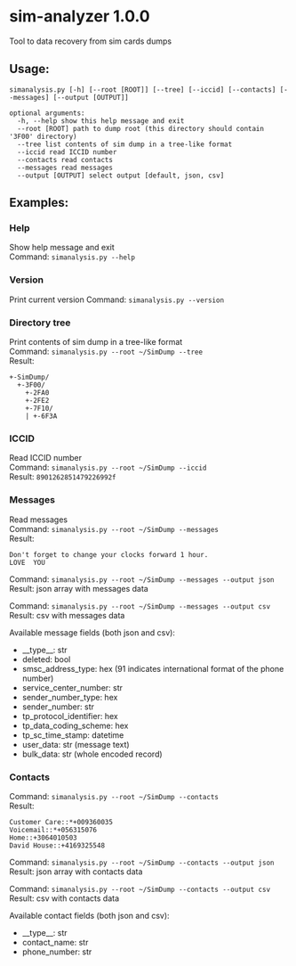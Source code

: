 # sim-analyzer 1.0.0
Tool to data recovery from sim cards dumps

## Usage:
```
simanalysis.py [-h] [--root [ROOT]] [--tree] [--iccid] [--contacts] [--messages] [--output [OUTPUT]]

optional arguments:
  -h, --help show this help message and exit
  --root [ROOT] path to dump root (this directory should contain '3F00' directory)
  --tree list contents of sim dump in a tree-like format
  --iccid read ICCID number
  --contacts read contacts
  --messages read messages
  --output [OUTPUT] select output [default, json, csv]
  ```

## Examples:

### Help
Show help message and exit<br />
Command: ```simanalysis.py --help```

### Version
Print current version
Command: ```simanalysis.py --version```

### Directory tree
Print contents of sim dump in a tree-like format<br />
Command: ```simanalysis.py --root ~/SimDump --tree```<br />
Result:
```
+-SimDump/
  +-3F00/
    +-2FA0
    +-2FE2
    +-7F10/
    | +-6F3A
```
### ICCID
Read ICCID number<br />
Command: ```simanalysis.py --root ~/SimDump --iccid```<br />
Result: ```8901262851479226992f```

### Messages
Read messages<br />
Command: ```simanalysis.py --root ~/SimDump --messages```<br />
Result:
```
Don't forget to change your clocks forward 1 hour.
LOVE  YOU
```

Command: ```simanalysis.py --root ~/SimDump --messages --output json```<br />
Result: json array with messages data

Command: ```simanalysis.py --root ~/SimDump --messages --output csv```<br />
Result: csv with messages data<br />

Available message fields (both json and csv):<br />
* \_\_type\_\_: str
* deleted: bool 
* smsc_address_type: hex (91 indicates international format of the phone number)
* service_center_number: str
* sender_number_type: hex
* sender_number: str
* tp_protocol_identifier: hex
* tp_data_coding_scheme: hex
* tp_sc_time_stamp: datetime
* user_data: str (message text)
* bulk_data: str (whole encoded record)
      
### Contacts
Command: ```simanalysis.py --root ~/SimDump --contacts```<br />
Result:
```
Customer Care::*+009360035
Voicemail::*+056315076
Home::+3064010503
David House::+4169325548
```
      
Command: ```simanalysis.py --root ~/SimDump --contacts --output json```<br />
Result: json array with contacts data<br />

Command: ```simanalysis.py --root ~/SimDump --contacts --output csv```<br />
Result: csv with contacts data<br />

Available contact fields (both json and csv):<br />
* \_\_type\_\_: str
* contact_name: str
* phone_number: str
